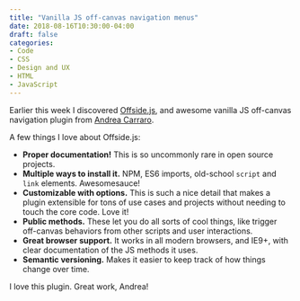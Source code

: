 ```yaml
---
title: "Vanilla JS off-canvas navigation menus"
date: 2018-08-16T10:30:00-04:00
draft: false
categories:
- Code
- CSS
- Design and UX
- HTML
- JavaScript
---
```


Earlier this week I discovered [Offside.js](https://github.com/toomuchdesign/offside), and awesome vanilla JS off-canvas navigation plugin from [Andrea Carraro](http://www.andreacarraro.it/).

A few things I love about Offside.js:

- **Proper documentation!** This is so uncommonly rare in open source projects.
- **Multiple ways to install it.** NPM, ES6 imports, old-school `script` and `link` elements. Awesomesauce!
- **Customizable with options.** This is such a nice detail that makes a plugin extensible for tons of use cases and projects without needing to touch the core code. Love it!
- **Public methods.** These let you do all sorts of cool things, like trigger off-canvas behaviors from other scripts and user interactions.
- **Great browser support.** It works in all modern browsers, and IE9+, with clear documentation of the JS methods it uses.
- **Semantic versioning.** Makes it easier to keep track of how things change over time.

I love this plugin. Great work, Andrea!